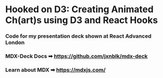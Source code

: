 # Hooked on D3: Creating Animated Ch(art)s using D3 and React Hooks

### Code for my presentation deck shown at React Advanced London

### MDX-Deck Docs ➡ https://github.com/jxnblk/mdx-deck

### Learn about MDX ➡ https://mdxjs.com/
